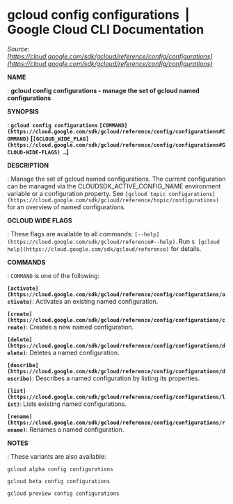 # gcloud config configurations  |  Google Cloud CLI Documentation

*Source: [https://cloud.google.com/sdk/gcloud/reference/config/configurations](https://cloud.google.com/sdk/gcloud/reference/config/configurations)*

**NAME**

: **gcloud config configurations - manage the set of gcloud named configurations**

**SYNOPSIS**

: **`gcloud config configurations` `[COMMAND](https://cloud.google.com/sdk/gcloud/reference/config/configurations#COMMAND)` [`[GCLOUD_WIDE_FLAG](https://cloud.google.com/sdk/gcloud/reference/config/configurations#GCLOUD-WIDE-FLAGS) …`]**

**DESCRIPTION**

: Manage the set of gcloud named configurations.
The current configuration can be managed via the CLOUDSDK_ACTIVE_CONFIG_NAME
environment variable or a configuration property. See `[gcloud topic
configurations](https://cloud.google.com/sdk/gcloud/reference/topic/configurations)` for an overview of named configurations.

**GCLOUD WIDE FLAGS**

: These flags are available to all commands: `[--help](https://cloud.google.com/sdk/gcloud/reference#--help)`.
Run `$ [gcloud help](https://cloud.google.com/sdk/gcloud/reference)` for details.

**COMMANDS**

: ``COMMAND`` is one of the following:

**`[activate](https://cloud.google.com/sdk/gcloud/reference/config/configurations/activate)`**:
Activates an existing named configuration.

**`[create](https://cloud.google.com/sdk/gcloud/reference/config/configurations/create)`**:
Creates a new named configuration.

**`[delete](https://cloud.google.com/sdk/gcloud/reference/config/configurations/delete)`**:
Deletes a named configuration.

**`[describe](https://cloud.google.com/sdk/gcloud/reference/config/configurations/describe)`**:
Describes a named configuration by listing its properties.

**`[list](https://cloud.google.com/sdk/gcloud/reference/config/configurations/list)`**:
Lists existing named configurations.

**`[rename](https://cloud.google.com/sdk/gcloud/reference/config/configurations/rename)`**:
Renames a named configuration.

**NOTES**

: These variants are also available:

```
gcloud alpha config configurations
```

```
gcloud beta config configurations
```

```
gcloud preview config configurations
```